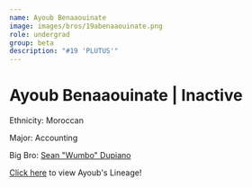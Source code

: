 ```yaml
---
name: Ayoub Benaaouinate
image: images/bros/19abenaaouinate.png
role: undergrad
group: beta
description: "#19 'PLUTUS'"
---
```


# Ayoub Benaaouinate | Inactive
Ethnicity: Moroccan

Major: Accounting

Big Bro: [Sean "Wumbo" Dupiano](03sdupiano)

[Click here](/ujis/3sdupiano/) to view Ayoub's Lineage!
